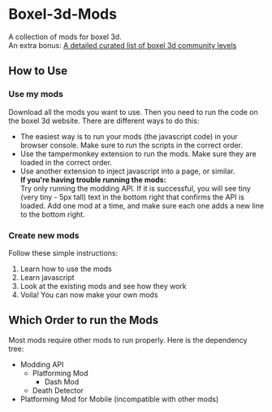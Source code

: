 # Boxel-3d-Mods
A collection of mods for boxel 3d.  
An extra bonus: [A detailed curated list of boxel 3d community levels](https://github.com/Charlieee1/Boxel-3d-Mods/blob/main/Boxel%203d%20Levels.md)

## How to Use
### Use my mods
Download all the mods you want to use. Then you need to run the code on the boxel 3d website. There are different ways to do this:
- The easiest way is to run your mods (the javascript code) in your browser console. Make sure to run the scripts in the correct order.
- Use the tampermonkey extension to run the mods. Make sure they are loaded in the correct order.
- Use another extension to inject javascript into a page, or similar.  
**If you're having trouble running the mods:**  
Try only running the modding API. If it is successful, you will see tiny (very tiny - 5px tall) text in the bottom right that confirms the API is loaded. Add one mod at a time, and make sure each one adds a new line to the bottom right.

### Create new mods
Follow these simple instructions:
1. Learn how to use the mods
2. Learn javascript
3. Look at the existing mods and see how they work
4. Voila! You can now make your own mods

## Which Order to run the Mods
Most mods require other mods to run properly. Here is the dependency tree:
- Modding API
  - Platforming Mod
    - Dash Mod
  - Death Detector
- Platforming Mod for Mobile (incompatible with other mods)
